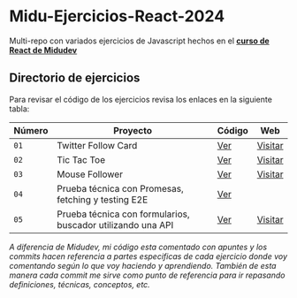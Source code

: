 # Midu-Ejercicios-React-2024

Multi-repo con variados ejercicios de Javascript hechos en el **[curso de React de Midudev](https://www.youtube.com/playlist?list=PLUofhDIg_38q4D0xNWp7FEHOTcZhjWJ29)**

## Directorio de ejercicios

Para revisar el código de los ejercicios revisa los enlaces en la siguiente tabla:

| Número | Proyecto | Código | Web
| --- | --- | --- | --- |
| `01` | Twitter Follow Card | [Ver](projects/01-twitter-follow-card/) | [Visitar](https://joshua.cl/m/react/twitter-follow-card/)
| `02` | Tic Tac Toe | [Ver](projects/02-tic-tac-toe/) | [Visitar](https://joshua.cl/m/react/tic-tac-toe/) 
| `03` | Mouse Follower | [Ver](projects/03-mouse-follower) | [Visitar](https://joshua.cl/m/react/mouse-follower/)  
| `04` | Prueba técnica con Promesas, fetching y testing E2E | [Ver](projects/04-react-prueba-tecnica) |
| `05` | Prueba técnica con formularios, buscador utilizando una API | [Ver](projects/05-react-buscador-peliculas) | [Visitar](https://joshua.cl/m/react/buscador-peliculas/) 

_A diferencia de Midudev, mi código esta comentado con apuntes y los commits hacen referencia a partes especificas de cada ejercicio donde voy comentando según lo que voy haciendo y aprendiendo. También de esta manera cada commit me sirve como punto de referencia para ir repasando definiciones, técnicas, conceptos, etc._
